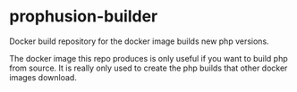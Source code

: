 # prophusion-builder
Docker build repository for the docker image builds new php versions.

The docker image this repo produces is only useful if you want to build php
from source. It is really only used to create the php builds that other docker
images download.
